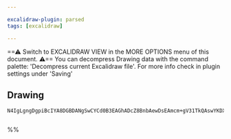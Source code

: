 ```yaml
---

excalidraw-plugin: parsed
tags: [excalidraw]

---
```

==⚠  Switch to EXCALIDRAW VIEW in the MORE OPTIONS menu of this document. ⚠== You can decompress Drawing data with the command palette: 'Decompress current Excalidraw file'. For more info check in plugin settings under 'Saving'


## Drawing
```compressed-json
N4IgLgngDgpiBcIYA8DGBDANgSwCYCd0B3EAGhADcZ8BnbAewDsEAmcm+gV31TkQAswYKDXgB6MQHNsYfpwBGAOlT0AtmIBeNCtlQbs6RmPry6uA4wC0KDDgLFLUTJ2lH8MTDHQ0YNMWHRJMRZFEIA2MiRPVRhGMBoEAG0AXXJ0KCgAZQCwPlBZGBiEEFx0fABrSMl8PEzsDT5GTkxMch0YIgAhdFRy6q5GXABhekx6fGKAYgAzWbmQAF8FoA===


```
%%